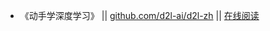 * 《动手学深度学习》 || [github.com/d2l-ai/d2l-zh](https://github.com/d2l-ai/d2l-zh) || [在线阅读](http://zh.d2l.ai/)
